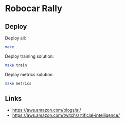 
# Robocar Rally

## Deploy

Deploy all:
```bash
make
```

Deploy training solution:
```bash
make train
```

Deploy metrics solution:
```bash
make metrics
```

## Links

- https://aws.amazon.com/blogs/ai/
- https://aws.amazon.com/twitch/artificial-intelligence/

